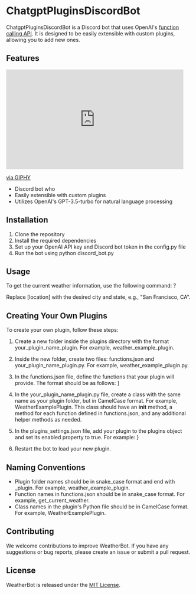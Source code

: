 # ChatgptPluginsDiscordBot


ChatgptPluginsDiscordBot is a Discord bot that uses OpenAI's [function calling API](https://platform.openai.com/docs/guides/gpt/function-calling). It is designed to be easily extensible with custom plugins, allowing you to add new ones.

## Features

<iframe src="https://giphy.com/embed/kj2k4sqiyGMcWiES9W" width="480" height="270" frameBorder="0" class="giphy-embed" allowFullScreen></iframe><p><a href="https://giphy.com/gifs/kj2k4sqiyGMcWiES9W">via GIPHY</a></p>

- Discord bot who
- Easily extensible with custom plugins
- Utilizes OpenAI's GPT-3.5-turbo for natural language processing

## Installation

1. Clone the repository
2. Install the required dependencies
3. Set up your OpenAI API key and Discord bot token in the config.py file
4. Run the bot using python discord_bot.py

## Usage

To get the current weather information, use the following command:
?

Replace [location] with the desired city and state, e.g., "San Francisco, CA".

## Creating Your Own Plugins

To create your own plugin, follow these steps:

1. Create a new folder inside the plugins directory with the format your_plugin_name_plugin. For example, weather_example_plugin.

2. Inside the new folder, create two files: functions.json and your_plugin_name_plugin.py. For example, weather_example_plugin.py.

3. In the functions.json file, define the functions that your plugin will provide. The format should be as follows:
]

4. In the your_plugin_name_plugin.py file, create a class with the same name as your plugin folder, but in CamelCase format. For example, WeatherExamplePlugin. This class should have an __init__ method, a method for each function defined in functions.json, and any additional helper methods as needed.

5. In the plugins_settings.json file, add your plugin to the plugins object and set its enabled property to true. For example:
}

6. Restart the bot to load your new plugin.

## Naming Conventions

- Plugin folder names should be in snake_case format and end with _plugin. For example, weather_example_plugin.
- Function names in functions.json should be in snake_case format. For example, get_current_weather.
- Class names in the plugin's Python file should be in CamelCase format. For example, WeatherExamplePlugin.

## Contributing

We welcome contributions to improve WeatherBot. If you have any suggestions or bug reports, please create an issue or submit a pull request.

## License

WeatherBot is released under the [MIT License](LICENSE). 